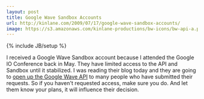 ```yaml
---
layout: post
title: Google Wave Sandbox Accounts
url: http://kinlane.com/2009/07/17/google-wave-sandbox-accounts/
image: https://s3.amazonaws.com/kinlane-productions/bw-icons/bw-api-a.png
---
```

{% include JB/setup %}
<p>
     I received a Google Wave Sandbox account because I attended the Google IO Conference back in May. They have limited access to the API and Sandbox until it stabilized. I was reading their blog today and they are going to <a href="http://googlewavedev.blogspot.com/2009/07/google-wave-sandbox-update.html">open up the Google Wave API</a> to many people who have submitted their requests. So if you haven't requested access, make sure you do. And let them know your plans, it will influence their decision.
</p>